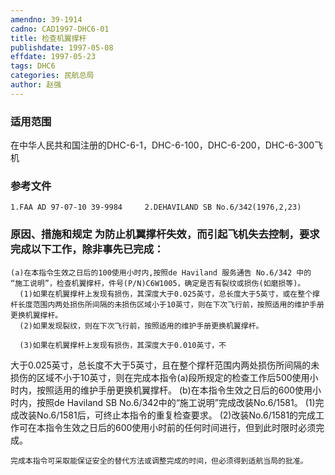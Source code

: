 ```yaml
---
amendno: 39-1914
cadno: CAD1997-DHC6-01
title: 检查机翼撑杆
publishdate: 1997-05-08
effdate: 1997-05-23
tags: DHC6
categories: 民航总局
author: 赵强
---
```


### 适用范围 
在中华人民共和国注册的DHC-6-1，DHC-6-100，DHC-6-200，DHC-6-300飞机

<!--more-->
### 参考文件
    1.FAA AD 97-07-10 39-9984     2.DEHAVILAND SB No.6/342(1976,2,23) 

### 原因、措施和规定 为防止机翼撑杆失效，而引起飞机失去控制，要求完成以下工作，除非事先已完成： 
    (a)在本指令生效之日后的100使用小时内,按照de Haviland 服务通告 No.6/342 中的 “施工说明”，检查机翼撑杆，件号(P/N)C6W1005，确定是否有裂纹或损伤(如磨损等)。 
      (1)如果在机翼撑杆上发现有损伤，其深度大于0.025英寸，总长度大于5英寸，或在整个撑杆长度范围内两处损伤所间隔的未损伤区域小于10英寸，则在下次飞行前，按照适用的维护手册更换机翼撑杆。
      (2)如果发现裂纹，则在下次飞行前，按照适用的维护手册更换机翼撑杆。 

      (3)如果在机翼撑杆上发现有损伤，其深度大于0.010英寸，不
  
大于0.025英寸，总长度不大于5英寸，且在整个撑杆范围内两处损伤所间隔的未损伤的区域不小于10英寸，则在完成本指令(a)段所规定的检查工作后500使用小时内，按照适用的维护手册更换机翼撑杆。 
(b)在本指令生效之日后的600使用小时内，按照de Haviland SB No.6/342中的“施工说明”完成改装No.6/1581。 
(1)完成改装No.6/1581后，可终止本指令的重复检查要求。 
      (2)改装No.6/1581的完成工作可在本指令生效之日后的600使用小时前的任何时间进行，但到此时限时必须完成。 

    完成本指令可采取能保证安全的替代方法或调整完成的时间，但必须得到适航当局的批准。
